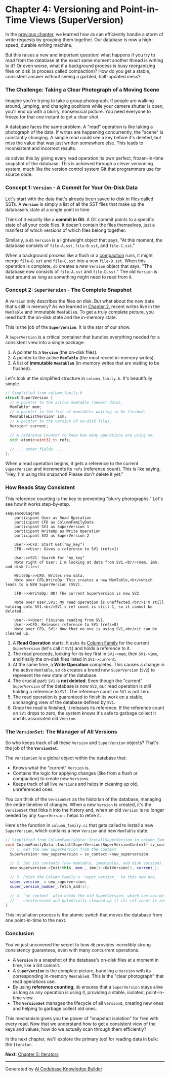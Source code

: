 # Chapter 4: Versioning and Point-in-Time Views (SuperVersion)

In the [previous chapter](03_write_batching_and_serialization__writethread__.md), we learned how `db` can efficiently handle a storm of write requests by grouping them together. Our database is now a high-speed, durable writing machine.

But this raises a new and important question: what happens if you try to *read* from the database at the exact same moment another thread is writing to it? Or even worse, what if a background process is busy reorganizing files on disk (a process called compaction)? How do you get a stable, consistent answer without seeing a garbled, half-updated mess?

### The Challenge: Taking a Clear Photograph of a Moving Scene

Imagine you're trying to take a group photograph. If people are walking around, jumping, and changing positions while your camera shutter is open, you'll end up with a blurry, nonsensical picture. You need everyone to freeze for that one instant to get a clear shot.

A database faces the same problem. A "read" operation is like taking a photograph of the data. If writes are happening concurrently, the "scene" is constantly changing. A simple read could see a key before it's deleted, but miss the value that was just written somewhere else. This leads to inconsistent and incorrect results.

`db` solves this by giving every read operation its own perfect, frozen-in-time snapshot of the database. This is achieved through a clever versioning system, much like the version control system Git that programmers use for source code.

### Concept 1: `Version` - A Commit for Your On-Disk Data

Let's start with the data that's already been saved to disk in files called SSTs. A **`Version`** is simply a list of all the SST files that make up the database's state at a single point in time.

Think of it exactly like a **commit in Git**. A Git commit points to a specific state of all your code files. It doesn't contain the files themselves, just a manifest of which versions of which files belong together.

Similarly, a `db` `Version` is a lightweight object that says, "At this moment, the database consists of `file-A.sst`, `file-B.sst`, and `file-C.sst`."

When a background process like a flush or a [compaction](07_compaction_and_data_organization_.md) runs, it might merge `file-B.sst` and `file-C.sst` into a new `file-D.sst`. When this operation is complete, `db` creates a *new* `Version` object that says, "The database now consists of `file-A.sst` and `file-D.sst`." The old `Version` is kept around as long as something might need to read from it.

### Concept 2: `SuperVersion` - The Complete Snapshot

A `Version` only describes the files on disk. But what about the new data that's still in memory? As we learned in [Chapter 2](02_in_memory_writes_and_durability__memtable___wal__.md), recent writes live in the `MemTable` and immutable `MemTable`s. To get a truly complete picture, you need both the on-disk state and the in-memory state.

This is the job of the **`SuperVersion`**. It is the star of our show.

A `SuperVersion` is a critical container that bundles everything needed for a consistent view into a single package:
1.  A pointer to a **`Version`** (the on-disk files).
2.  A pointer to the active **`MemTable`** (the most recent in-memory writes).
3.  A list of **immutable `MemTable`s** (in-memory writes that are waiting to be flushed).

Let's look at the simplified structure in `column_family.h`. It's beautifully simple.

```cpp
// Simplified from column_family.h
struct SuperVersion {
  // A pointer to the active memtable (newest data).
  MemTable* mem;
  // A pointer to the list of memtables waiting to be flushed.
  MemTableListVersion* imm;
  // A pointer to the version of on-disk files.
  Version* current;

  // A reference counter to know how many operations are using me.
  std::atomic<uint32_t> refs;

  // ... other fields ...
};
```
When a read operation begins, it gets a reference to the current `SuperVersion` and increments its `refs` (reference count). This is like saying, "Hey, I'm using this snapshot! Please don't delete it yet."

### How Reads Stay Consistent

This reference counting is the key to preventing "blurry photographs." Let's see how it works step-by-step.

```mermaid
sequenceDiagram
    participant User as Read Operation
    participant CFD as ColumnFamilyData
    participant SV1 as SuperVersion 1
    participant WriteOp as Write Operation
    participant SV2 as SuperVersion 2

    User->>CFD: Start Get("my_key")
    CFD-->>User: Gives a reference to SV1 (refs=1)

    User->>SV1: Search for "my_key"
    Note right of User: I'm looking at data from SV1.<br/>(mem, imm, and disk files)

    WriteOp->>CFD: Writes new data.
    Note over CFD,WriteOp: This creates a new MemTable,<br/>which leads to a NEW SuperVersion (SV2).

    CFD-->>WriteOp: OK! The current SuperVersion is now SV2.

    Note over User,SV1: My read operation is unaffected.<br/>I'm still holding onto SV1.<br/>SV1's ref count is still 1, so it cannot be deleted.

    User-->>User: Finishes reading from SV1.
    User->>CFD: Releases reference to SV1 (refs=0)
    Note over CFD, SV1: Now that no one is using SV1,<br/>it can be cleaned up.
```

1.  A **Read Operation** starts. It asks its [Column Family](01_column_family_management_.md) for the current `SuperVersion` (let's call it `SV1`) and holds a reference to it.
2.  The read proceeds, looking for its key first in `SV1->mem`, then `SV1->imm`, and finally the on-disk files listed in `SV1->current`.
3.  At the same time, a **Write Operation** completes. This causes a change in the active `MemTable`, so `db` creates a brand new `SuperVersion` (`SV2`) to represent the new state of the database.
4.  The crucial part: `SV1` is **not deleted**. Even though the "current" `SuperVersion` of the database is now `SV2`, our read operation is still holding a reference to `SV1`. The reference count on `SV1` is not zero.
5.  The read operation is guaranteed to finish its work on a stable, unchanging view of the database defined by `SV1`.
6.  Once the read is finished, it releases its reference. If the reference count on `SV1` drops to zero, the system knows it's safe to garbage collect it and its associated old `Version`.

### The `VersionSet`: The Manager of All Versions

So who keeps track of all these `Version` and `SuperVersion` objects? That's the job of the **`VersionSet`**.

The `VersionSet` is a global object within the database that:
*   Knows what the "current" `Version` is.
*   Contains the logic for applying changes (like from a flush or compaction) to create new `Version`s.
*   Keeps track of all live `Version`s and helps in cleaning up old, unreferenced ones.

You can think of the `VersionSet` as the historian of the database, managing the entire timeline of changes. When a new `Version` is created, it's the `VersionSet` that links it into the history and, when an old `Version` is no longer needed by any `SuperVersion`, helps to retire it.

Here's the function in `column_family.cc` that gets called to install a new `SuperVersion`, which contains a new `Version` and new `MemTable` state.

```cpp
// Simplified from ColumnFamilyData::InstallSuperVersion in column_family.cc
void ColumnFamilyData::InstallSuperVersion(SuperVersionContext* sv_context, ...) {
  // 1. Get the new SuperVersion from the context.
  SuperVersion* new_superversion = sv_context->new_superversion;

  // 2. Set its contents (new memtable, immutables, and disk version).
  new_superversion->Init(this, mem_, imm()->GetVersion(), current_);

  // 3. Point the Column Family's 'super_version_' to this new one.
  super_version_ = new_superversion;
  super_version_number_.fetch_add(1);

  // 4. `sv_context` also holds the old SuperVersion, which can now be
  //    unreferenced and potentially cleaned up if its ref-count is zero.
}
```

This installation process is the atomic switch that moves the database from one point-in-time to the next.

### Conclusion

You've just uncovered the secret to how `db` provides incredibly strong consistency guarantees, even with many concurrent operations.

*   A **`Version`** is a snapshot of the database's on-disk files at a moment in time, like a Git commit.
*   A **`SuperVersion`** is the complete picture, bundling a `Version` with its corresponding in-memory `MemTable`s. This is the "clear photograph" that read operations use.
*   By using **reference counting**, `db` ensures that a `SuperVersion` stays alive as long as any operation is using it, providing a stable, isolated, point-in-time view.
*   The **`VersionSet`** manages the lifecycle of all `Version`s, creating new ones and helping to garbage collect old ones.

This mechanism gives you the power of "snapshot isolation" for free with every read. Now that we understand how to get a consistent view of the keys and values, how do we actually scan through them efficiently?

In the next chapter, we'll explore the primary tool for reading data in bulk: the `Iterator`.

**Next**: [Chapter 5: Iterators](05_iterators_.md)

---

Generated by [AI Codebase Knowledge Builder](https://github.com/The-Pocket/Tutorial-Codebase-Knowledge)